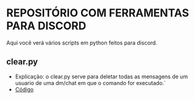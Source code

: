 # REPOSITÓRIO COM FERRAMENTAS PARA DISCORD
Aqui você verá vários scripts em python feitos para discord.

## clear.py
- Explicação: o clear.py serve para deletar todas as mensagens de um usuario de uma dm/chat em que o comando for executado.`
- [Código](https://github.com/ooxigen/Python/blob/main/discord%20tools/clear%20dm/clear.py)
